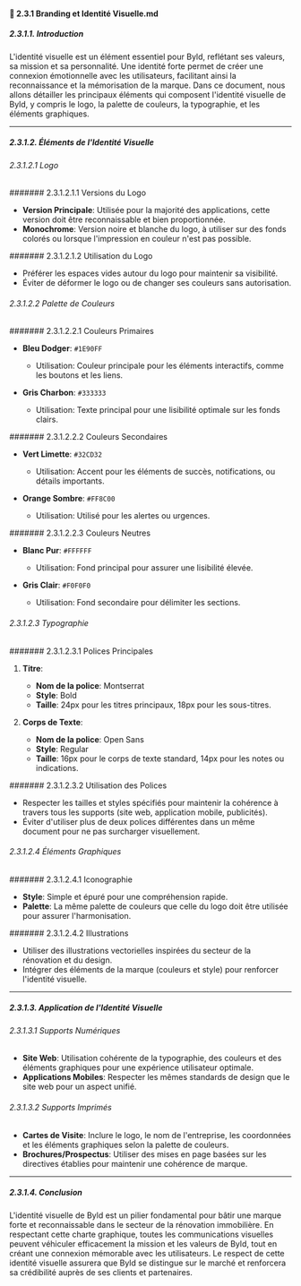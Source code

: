 #### 🎨 2.3.1 Branding et Identité Visuelle.md

##### 2.3.1.1. Introduction

L'identité visuelle est un élément essentiel pour Byld, reflétant ses valeurs, sa mission et sa personnalité. Une identité forte permet de créer une connexion émotionnelle avec les utilisateurs, facilitant ainsi la reconnaissance et la mémorisation de la marque. Dans ce document, nous allons détailler les principaux éléments qui composent l'identité visuelle de Byld, y compris le logo, la palette de couleurs, la typographie, et les éléments graphiques.

---

##### 2.3.1.2. Éléments de l'Identité Visuelle

###### 2.3.1.2.1 Logo

####### 2.3.1.2.1.1 Versions du Logo
- **Version Principale**: Utilisée pour la majorité des applications, cette version doit être reconnaissable et bien proportionnée.
- **Monochrome**: Version noire et blanche du logo, à utiliser sur des fonds colorés ou lorsque l'impression en couleur n'est pas possible.
  
####### 2.3.1.2.1.2 Utilisation du Logo
- Préférer les espaces vides autour du logo pour maintenir sa visibilité.
- Éviter de déformer le logo ou de changer ses couleurs sans autorisation.

###### 2.3.1.2.2 Palette de Couleurs

####### 2.3.1.2.2.1 Couleurs Primaires
- **Bleu Dodger**: `#1E90FF`
  - Utilisation: Couleur principale pour les éléments interactifs, comme les boutons et les liens.
  
- **Gris Charbon**: `#333333`
  - Utilisation: Texte principal pour une lisibilité optimale sur les fonds clairs.

####### 2.3.1.2.2.2 Couleurs Secondaires
- **Vert Limette**: `#32CD32`
  - Utilisation: Accent pour les éléments de succès, notifications, ou détails importants.

- **Orange Sombre**: `#FF8C00`
  - Utilisation: Utilisé pour les alertes ou urgences.

####### 2.3.1.2.2.3 Couleurs Neutres
- **Blanc Pur**: `#FFFFFF`
  - Utilisation: Fond principal pour assurer une lisibilité élevée.

- **Gris Clair**: `#F0F0F0`
  - Utilisation: Fond secondaire pour délimiter les sections.

###### 2.3.1.2.3 Typographie

####### 2.3.1.2.3.1 Polices Principales
1. **Titre**: 
   - **Nom de la police**: Montserrat
   - **Style**: Bold
   - **Taille**: 24px pour les titres principaux, 18px pour les sous-titres.

2. **Corps de Texte**: 
   - **Nom de la police**: Open Sans
   - **Style**: Regular
   - **Taille**: 16px pour le corps de texte standard, 14px pour les notes ou indications.

####### 2.3.1.2.3.2 Utilisation des Polices
- Respecter les tailles et styles spécifiés pour maintenir la cohérence à travers tous les supports (site web, application mobile, publicités).
- Éviter d'utiliser plus de deux polices différentes dans un même document pour ne pas surcharger visuellement.

###### 2.3.1.2.4 Éléments Graphiques

####### 2.3.1.2.4.1 Iconographie
- **Style**: Simple et épuré pour une compréhension rapide.
- **Palette**: La même palette de couleurs que celle du logo doit être utilisée pour assurer l'harmonisation.

####### 2.3.1.2.4.2 Illustrations
- Utiliser des illustrations vectorielles inspirées du secteur de la rénovation et du design.
- Intégrer des éléments de la marque (couleurs et style) pour renforcer l'identité visuelle.

---

##### 2.3.1.3. Application de l'Identité Visuelle

###### 2.3.1.3.1 Supports Numériques
- **Site Web**: Utilisation cohérente de la typographie, des couleurs et des éléments graphiques pour une expérience utilisateur optimale.
- **Applications Mobiles**: Respecter les mêmes standards de design que le site web pour un aspect unifié.

###### 2.3.1.3.2 Supports Imprimés
- **Cartes de Visite**: Inclure le logo, le nom de l'entreprise, les coordonnées et les éléments graphiques selon la palette de couleurs.
- **Brochures/Prospectus**: Utiliser des mises en page basées sur les directives établies pour maintenir une cohérence de marque.

---

##### 2.3.1.4. Conclusion

L'identité visuelle de Byld est un pilier fondamental pour bâtir une marque forte et reconnaissable dans le secteur de la rénovation immobilière. En respectant cette charte graphique, toutes les communications visuelles peuvent véhiculer efficacement la mission et les valeurs de Byld, tout en créant une connexion mémorable avec les utilisateurs. Le respect de cette identité visuelle assurera que Byld se distingue sur le marché et renforcera sa crédibilité auprès de ses clients et partenaires.